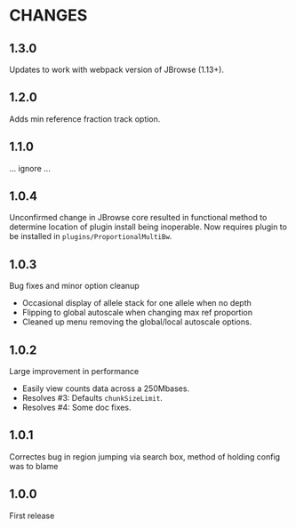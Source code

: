 # CHANGES

## 1.3.0

Updates to work with webpack version of JBrowse (1.13+).

## 1.2.0

Adds min reference fraction track option.

## 1.1.0

... ignore ...

## 1.0.4

Unconfirmed change in JBrowse core resulted in functional method to determine
location of plugin install being inoperable.  Now requires plugin to be installed
in `plugins/ProportionalMultiBw`.

## 1.0.3

Bug fixes and minor option cleanup

* Occasional display of allele stack for one allele when no depth
* Flipping to global autoscale when changing max ref proportion
* Cleaned up menu removing the global/local autoscale options.

## 1.0.2

Large improvement in performance

* Easily view counts data across a 250Mbases.
* Resolves #3: Defaults `chunkSizeLimit`.
* Resolves #4: Some doc fixes.

## 1.0.1

Correctes bug in region jumping via search box, method of holding config was to blame

## 1.0.0

First release
